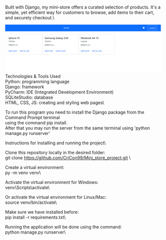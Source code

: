 Built with Django, my mini-store offers a curated selection of products. It's a simple, yet efficient way for customers to browse, add items to their cart, and securely checkout.\

![img.png](img.png)\
Technologies & Tools Used\
Python: programming language\
Django: framework\
PyCharm: IDE (Integrated Development Environment)\
SQLiteStudio: database\
HTML, CSS, JS: creating and styling web pages\

To run this program you need to install the Django package from the Command Prompt terminal\
using the command pip install.\
After that you may run the server from the same terminal using 'python manage.py runserver'


Instructions for installing and running the project\

Clone this repository locally in the desired folder:\
git clone https://github.com/CriCon99/Mini_store_project.git \

Create a virtual environment:\
py -m venv venv\

Activate the virtual environment for Windows:\
venv\Scripts\activate\

Or activate the virtual environment for Linux/Mac:\
source venv/bin/activate\

Make sure we have installed before:\
pip install -r requirements.txt\

Running the application will be done using the command:\
python manage.py runserver\